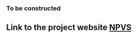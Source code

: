 ### To be constructed

## Link to the project website [NPVS][Code]




[Code]: https://npvs.github.io
